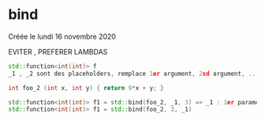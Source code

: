 
#  bind 
Créée le lundi 16 novembre 2020


EVITER , PREFERER LAMBDAS

```cpp
std::function<int(int)> f
_1 , _2 sont des placeholders, remplace 1er argument, 2sd argument, ...

int foo_2 (int x, int y) { return 9*x + y; }

std::function<int(int)> f1 = std::bind(foo_2, _1, 3) => _1 : 1er paramètre qui sera âssé à fontion
std::function<int(int)> f1 = std::bind(foo_2, 3, _1)
```

